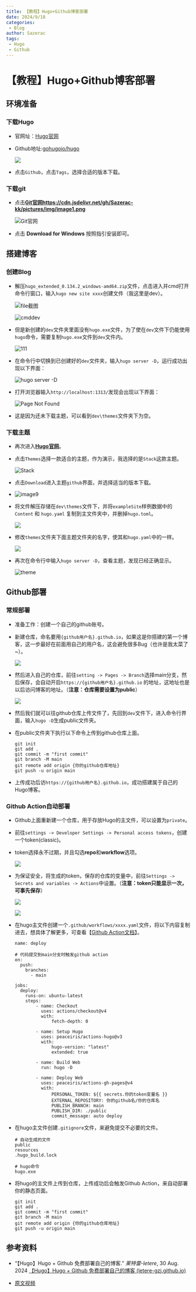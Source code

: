 ```yaml
---
title: 【教程】Hugo+Github博客部署
date: 2024/9/18
categories:
 - Blog
author: Sazerac
tags:
 - Hugo
 - Github
---
```


# 【教程】Hugo+Github博客部署

## 环境准备

### 下载Hugo

- 官网址：[Hugo官网](https://gohugo.io/)

- Github地址:[gohugoio/hugo](https://github.com/gohugoio/hugo)

  ![](https://cdn.jsdelivr.net/gh/Sazerac-kk/pictures/img/image1.png)

- 点击`Github`，点击`Tags`，选择合适的版本下载。

### 下载git

- 点击[**Git官网https://cdn.jsdelivr.net/gh/Sazerac-kk/pictures/img/image1.png**](https://git-scm.com/)

  ![Git官网](https://cdn.jsdelivr.net/gh/Sazerac-kk/pictures/img/202409181723016.png)

- 点击 **Download for Windows** 按照指引安装即可。

## 搭建博客

### 创建Blog

- 解压``hugo_extended_0.134.2_windows-amd64.zip``文件，点击进入并cmd打开命令行窗口，输入`hugo new site xxxx`创建文件（我这里是dev）。

  ![file截图](https://cdn.jsdelivr.net/gh/Sazerac-kk/pictures/img/202409181724763.png)

  ![cmddev](https://cdn.jsdelivr.net/gh/Sazerac-kk/pictures/img/202409181724285.png)

- 但是新创建的`dev`文件夹里面没有`hugo.exe`文件，为了使在`dev`文件下仍能使用`hugo`命令，需要复制`hugo.exe`文件到`dev`文件内。

  ![111](https://cdn.jsdelivr.net/gh/Sazerac-kk/pictures/img/202409181724772.png)

- 在命令行中切换到已创建好的`dev`文件夹，输入`hugo server -D`，运行成功出现以下界面：

  ![hugo server -D](https://cdn.jsdelivr.net/gh/Sazerac-kk/pictures/img/202409181725280.png)

- 打开浏览器输入`http://localhost:1313/`发现会出现以下界面：

  ![Page Not Found](https://cdn.jsdelivr.net/gh/Sazerac-kk/pictures/img/202409181726828.png)

- 这是因为还未下载主题，可以看到`dev\themes`文件夹下为空。

### 下载主题

- 再次进入[**Hugo官网**](https://gohugo.io/)。

- 点击`Themes`选择一款适合的主题，作为演示，我选择的是`Stack`这款主题。

  ![Stack](https://cdn.jsdelivr.net/gh/Sazerac-kk/pictures/img/202409181727730.png)

- 点击`Download`进入主题`github`界面，并选择适当的版本下载。
- ![image9](https://cdn.jsdelivr.net/gh/Sazerac-kk/pictures/img/202409181727160.png)

- 将文件解压存储在`dev\themes`文件下，并将`exampleSite`样例数据中的` Content` 和 `hugo.yaml` 复制到主文件夹中，并删掉`hugo.toml`。

  ![](https://cdn.jsdelivr.net/gh/Sazerac-kk/pictures/img/202409181727952.png)

- 修改`themes`文件夹下面主题文件夹的名字，使其和`hugo.yaml`中的一样。

  ![](https://cdn.jsdelivr.net/gh/Sazerac-kk/pictures/img/202409181728638.png)

- 再次在命令行中输入`hugo server -D`，查看主题，发现已经正确显示。

  ![theme](https://cdn.jsdelivr.net/gh/Sazerac-kk/pictures/img/202409181728178.png)

## Github部署

### 常规部署

- 准备工作：创建一个自己的github账号。

- 新建仓库，命名要用`{github用户名}.github.io`，如果这是你搭建的第一个博客，这一步最好在前面用自己的用户名，这会避免很多Bug（也许是我太菜了~）。

  ![](https://cdn.jsdelivr.net/gh/Sazerac-kk/pictures/img/202409181728849.png)

- 然后进入自己的仓库，前往`setting -> Pages -> Branch`选择main分支，然后保存，会自动开启`https://{github用户名}.github.io` 的地址，这地址也是以后访问博客的地址。（**注意：仓库需要设置为public**）

  ![](https://cdn.jsdelivr.net/gh/Sazerac-kk/pictures/img/202409181729976.png)

- 然后我们就可以往github仓库上传文件了，先回到`dev`文件下，进入命令行界面，输入`hugo -D`生成public文件夹。

- 在public文件夹下执行以下命令上传到github仓库上面。

  ```
  git init
  git add .
  git commit -m "first commit"
  git branch -M main
  git remote add origin {你的github仓库地址}
  git push -u origin main
  ```

- 上传成功后访`https://{github用户名}.github.io`，成功搭建属于自己的Hugo博客。

### Github Action自动部署

- Github上面重新建一个仓库，用于存放Hugo的主文件，可以设置为`private`。

- 前往`settings -> Developer Settings -> Personal access tokens`，创建一个token(classic)。

- token选择永不过期，并且勾选**repo**和**workflow**选项。

  ![](https://cdn.jsdelivr.net/gh/Sazerac-kk/pictures/img/202409181729591.png)

- 为保证安全，将生成的token，保存的仓库的变量中，前往`Settings -> Secrets and variables -> Actions`中设置。（**注意：token只能显示一次，可事先保存**）

  ![](https://cdn.jsdelivr.net/gh/Sazerac-kk/pictures/img/202409181729259.png)

  ![](https://cdn.jsdelivr.net/gh/Sazerac-kk/pictures/img/202409181730141.png)

- 在hugo主文件创建一个`.github/workflows/xxxx.yaml`文件，将以下内容复制进去，想具体了解更多，可查看【[Github Action文档](https://docs.github.com/zh/actions)】。

  ```
  name: deploy
  
  # 代码提交到main分支时触发github action
  on:
    push:
      branches:
        - main
  
  jobs:
    deploy:
      runs-on: ubuntu-latest
      steps:
          - name: Checkout
            uses: actions/checkout@v4
            with:
                fetch-depth: 0
  
          - name: Setup Hugo
            uses: peaceiris/actions-hugo@v3
            with:
                hugo-version: "latest"
                extended: true
  
          - name: Build Web
            run: hugo -D
  
          - name: Deploy Web
            uses: peaceiris/actions-gh-pages@v4
            with:
                PERSONAL_TOKEN: ${{ secrets.你的token变量名 }}
                EXTERNAL_REPOSITORY: 你的github名/你的仓库名
                PUBLISH_BRANCH: main
                PUBLISH_DIR: ./public
                commit_message: auto deploy
  ```

- 在hugo主文件创建`.gitignore`文件，来避免提交不必要的文件。

  ```
  # 自动生成的文件
  public
  resources
  .hugo_build.lock
  
  # hugo命令
  hugo.exe
  ```

- 将hugo的主文件上传到仓库，上传成功后会触发Github Action，来自动部署你的静态页面。

  ```
  git init
  git add .
  git commit -m "first commit"
  git branch -M main
  git remote add origin {你的github仓库地址}
  git push -u origin main
  ```

## 参考资料

- “【Hugo】Hugo + Github 免费部署自己的博客.” *莱特雷-letere*, 30 Aug. 2024 [【Hugo】Hugo + Github 免费部署自己的博客 (letere-gzj.github.io)](https://letere-gzj.github.io/hugo-stack/p/hugohugo--github-免费部署自己的博客/#32-github-action自动部署)

- [原文视频](https://www.bilibili.com/video/BV1bovfeaEtQ/?spm_id_from=333.1350.jump_directly)
